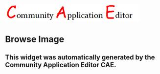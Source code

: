 ![CAE](https://github.com/cae-development/application-MyNewtest/blob/gh-pages/frontendComponent-Browse-Image/img/logo.png)  

Browse Image
===================


This widget was automatically generated by the Community Application Editor CAE.  
---------------

